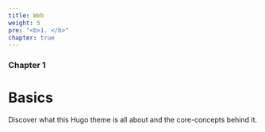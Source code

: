 ```yaml
---
title: Web
weight: 5
pre: "<b>1. </b>"
chapter: true
---
```


### Chapter 1

# Basics

Discover what this Hugo theme is all about and the core-concepts behind it.
